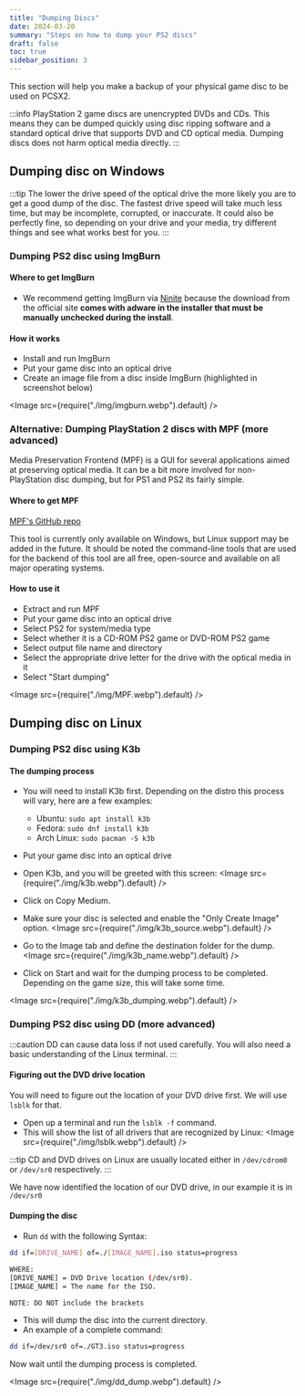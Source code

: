 ```yaml
---
title: "Dumping Discs"
date: 2024-03-20
summary: "Steps on how to dump your PS2 discs"
draft: false
toc: true
sidebar_position: 3
---
```


This section will help you make a backup of your physical game disc to be used on PCSX2.

:::info
PlayStation 2 game discs are unencrypted DVDs and CDs. This means they can be dumped quickly using disc ripping software and a standard optical drive that supports DVD and CD optical media. Dumping discs does not harm optical media directly.
:::

## Dumping disc on Windows

:::tip
The lower the drive speed of the optical drive the more likely you are to get a good dump of the disc. The fastest drive speed will take much less time, but may be incomplete, corrupted, or inaccurate. It could also be perfectly fine, so depending on your drive and your media, try different things and see what works best for you.
:::

### Dumping PS2 disc using ImgBurn

#### Where to get ImgBurn

- We recommend getting ImgBurn via [Ninite](https://ninite.com/imgburn) because the download from the official site **comes with adware in the installer that must be manually unchecked during the install**.

#### How it works

- Install and run ImgBurn
- Put your game disc into an optical drive
- Create an image file from a disc inside ImgBurn (highlighted in screenshot below)

<Image src={require("./img/imgburn.webp").default} />

### Alternative: Dumping PlayStation 2 discs with MPF (more advanced)

Media Preservation Frontend (MPF) is a GUI for several applications aimed at preserving optical media. It can be a bit more involved for non-PlayStation disc dumping, but for PS1 and PS2 its fairly simple.

#### Where to get MPF

[MPF's GitHub repo](https://github.com/SabreTools/MPF)

This tool is currently only available on Windows, but Linux support may be added in the future. It should be noted the command-line tools that are used for the backend of this tool are all free, open-source and available on all major operating systems.

#### How to use it

- Extract and run MPF
- Put your game disc into an optical drive
- Select PS2 for system/media type
- Select whether it is a CD-ROM PS2 game or DVD-ROM PS2 game
- Select output file name and directory
- Select the appropriate drive letter for the drive with the optical media in it
- Select "Start dumping"

<Image src={require("./img/MPF.webp").default} />

## Dumping disc on Linux

### Dumping PS2 disc using K3b

#### The dumping process

- You will need to install K3b first. Depending on the distro this process will vary, here are a few examples:
  - Ubuntu: `sudo apt install k3b`
  - Fedora: `sudo dnf install k3b`
  - Arch Linux: `sudo pacman -S k3b`
- Put your game disc into an optical drive
- Open K3b, and you will be greeted with this screen:
  <Image src={require("./img/k3b.webp").default} />

- Click on Copy Medium.
- Make sure your disc is selected and enable the "Only Create Image" option.
  <Image src={require("./img/k3b_source.webp").default} />

- Go to the Image tab and define the destination folder for the dump.
  <Image src={require("./img/k3b_name.webp").default} />

- Click on Start and wait for the dumping process to be completed. Depending on the game size, this will take some time.

<Image src={require("./img/k3b_dumping.webp").default} />

### Dumping PS2 disc using DD (more advanced)

:::caution
DD can cause data loss if not used carefully.
You will also need a basic understanding of the Linux terminal.
:::

#### Figuring out the DVD drive location

You will need to figure out the location of your DVD drive first. We will use `lsblk` for that.

- Open up a terminal and run the `lsblk -f` command.
- This will show the list of all drivers that are recognized by Linux:
  <Image src={require("./img/lsblk.webp").default} />

:::tip
CD and DVD drives on Linux are usually located either in `/dev/cdrom0` or `/dev/sr0` respectively.
:::

We have now identified the location of our DVD drive, in our example it is in `/dev/sr0`

#### Dumping the disc

- Run `dd` with the following Syntax:

```bash
dd if=[DRIVE_NAME] of=./[IMAGE_NAME].iso status=progress

WHERE:
[DRIVE_NAME] = DVD Drive location (/dev/sr0).
[IMAGE_NAME] = The name for the ISO.

NOTE: DO NOT include the brackets
```

- This will dump the disc into the current directory.
- An example of a complete command:

```bash
dd if=/dev/sr0 of=./GT3.iso status=progress
```

Now wait until the dumping process is completed.

<Image src={require("./img/dd_dump.webp").default} />
